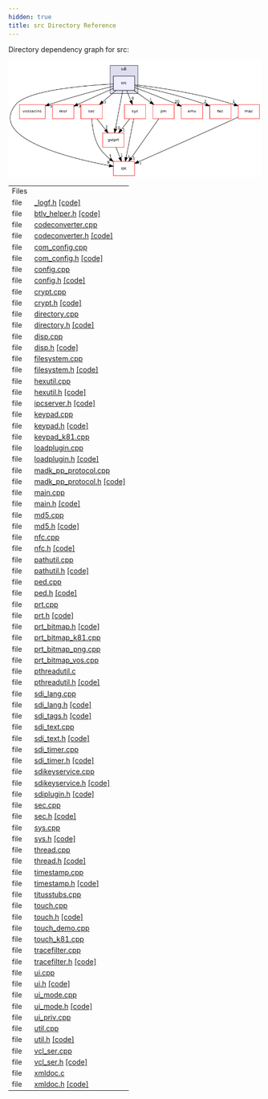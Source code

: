 ```yaml
---
hidden: true
title: src Directory Reference
---
```


Directory dependency graph for src:

![sdi/src](dir_048f823fee1bfb22502a8732b9a001aa_dep.png)

|  |  |
|----|----|
| Files |  |
| file   | <a href="__logf_8h.md">_logf.h</a> <a href="__logf_8h_source.md">[code]</a> |
| file   | <a href="btlv__helper_8h.md">btlv_helper.h</a> <a href="btlv__helper_8h_source.md">[code]</a> |
| file   | <a href="codeconverter_8cpp.md">codeconverter.cpp</a> |
| file   | <a href="codeconverter_8h.md">codeconverter.h</a> <a href="codeconverter_8h_source.md">[code]</a> |
| file   | <a href="com__config_8cpp.md">com_config.cpp</a> |
| file   | <a href="com__config_8h.md">com_config.h</a> <a href="com__config_8h_source.md">[code]</a> |
| file   | <a href="config_8cpp.md">config.cpp</a> |
| file   | <a href="config_8h.md">config.h</a> <a href="config_8h_source.md">[code]</a> |
| file   | <a href="crypt_8cpp.md">crypt.cpp</a> |
| file   | <a href="crypt_8h.md">crypt.h</a> <a href="crypt_8h_source.md">[code]</a> |
| file   | <a href="directory_8cpp.md">directory.cpp</a> |
| file   | <a href="directory_8h.md">directory.h</a> <a href="directory_8h_source.md">[code]</a> |
| file   | <a href="disp_8cpp.md">disp.cpp</a> |
| file   | <a href="disp_8h.md">disp.h</a> <a href="disp_8h_source.md">[code]</a> |
| file   | <a href="filesystem_8cpp.md">filesystem.cpp</a> |
| file   | <a href="filesystem_8h.md">filesystem.h</a> <a href="filesystem_8h_source.md">[code]</a> |
| file   | <a href="hexutil_8cpp.md">hexutil.cpp</a> |
| file   | <a href="sdi_2src_2hexutil_8h.md">hexutil.h</a> <a href="sdi_2src_2hexutil_8h_source.md">[code]</a> |
| file   | <a href="ipcserver_8h.md">ipcserver.h</a> <a href="ipcserver_8h_source.md">[code]</a> |
| file   | <a href="keypad_8cpp.md">keypad.cpp</a> |
| file   | <a href="keypad_8h.md">keypad.h</a> <a href="keypad_8h_source.md">[code]</a> |
| file   | <a href="keypad__k81_8cpp.md">keypad_k81.cpp</a> |
| file   | <a href="loadplugin_8cpp.md">loadplugin.cpp</a> |
| file   | <a href="loadplugin_8h.md">loadplugin.h</a> <a href="loadplugin_8h_source.md">[code]</a> |
| file   | <a href="madk__pp__protocol_8cpp.md">madk_pp_protocol.cpp</a> |
| file   | <a href="madk__pp__protocol_8h.md">madk_pp_protocol.h</a> <a href="madk__pp__protocol_8h_source.md">[code]</a> |
| file   | <a href="main_8cpp.md">main.cpp</a> |
| file   | <a href="main_8h.md">main.h</a> <a href="main_8h_source.md">[code]</a> |
| file   | <a href="md5_8cpp.md">md5.cpp</a> |
| file   | <a href="md5_8h.md">md5.h</a> <a href="md5_8h_source.md">[code]</a> |
| file   | <a href="nfc_8cpp.md">nfc.cpp</a> |
| file   | <a href="nfc_8h.md">nfc.h</a> <a href="nfc_8h_source.md">[code]</a> |
| file   | <a href="pathutil_8cpp.md">pathutil.cpp</a> |
| file   | <a href="pathutil_8h.md">pathutil.h</a> <a href="pathutil_8h_source.md">[code]</a> |
| file   | <a href="ped_8cpp.md">ped.cpp</a> |
| file   | <a href="sdi_2src_2ped_8h.md">ped.h</a> <a href="sdi_2src_2ped_8h_source.md">[code]</a> |
| file   | <a href="prt_8cpp.md">prt.cpp</a> |
| file   | <a href="sdi_2src_2prt_8h.md">prt.h</a> <a href="sdi_2src_2prt_8h_source.md">[code]</a> |
| file   | <a href="prt__bitmap_8h.md">prt_bitmap.h</a> <a href="prt__bitmap_8h_source.md">[code]</a> |
| file   | <a href="prt__bitmap__k81_8cpp.md">prt_bitmap_k81.cpp</a> |
| file   | <a href="prt__bitmap__png_8cpp.md">prt_bitmap_png.cpp</a> |
| file   | <a href="prt__bitmap__vos_8cpp.md">prt_bitmap_vos.cpp</a> |
| file   | <a href="pthreadutil_8c.md">pthreadutil.c</a> |
| file   | <a href="pthreadutil_8h.md">pthreadutil.h</a> <a href="pthreadutil_8h_source.md">[code]</a> |
| file   | <a href="sdi__lang_8cpp.md">sdi_lang.cpp</a> |
| file   | <a href="sdi__lang_8h.md">sdi_lang.h</a> <a href="sdi__lang_8h_source.md">[code]</a> |
| file   | <a href="src_2sdi__tags_8h.md">sdi_tags.h</a> <a href="src_2sdi__tags_8h_source.md">[code]</a> |
| file   | <a href="sdi__text_8cpp.md">sdi_text.cpp</a> |
| file   | <a href="sdi__text_8h.md">sdi_text.h</a> <a href="sdi__text_8h_source.md">[code]</a> |
| file   | <a href="sdi__timer_8cpp.md">sdi_timer.cpp</a> |
| file   | <a href="sdi__timer_8h.md">sdi_timer.h</a> <a href="sdi__timer_8h_source.md">[code]</a> |
| file   | <a href="sdikeyservice_8cpp.md">sdikeyservice.cpp</a> |
| file   | <a href="sdikeyservice_8h.md">sdikeyservice.h</a> <a href="sdikeyservice_8h_source.md">[code]</a> |
| file   | <a href="sdiplugin_8h.md">sdiplugin.h</a> <a href="sdiplugin_8h_source.md">[code]</a> |
| file   | <a href="sec_8cpp.md">sec.cpp</a> |
| file   | <a href="sec_8h.md">sec.h</a> <a href="sec_8h_source.md">[code]</a> |
| file   | <a href="sys_8cpp.md">sys.cpp</a> |
| file   | <a href="sys_8h.md">sys.h</a> <a href="sys_8h_source.md">[code]</a> |
| file   | <a href="thread_8cpp.md">thread.cpp</a> |
| file   | <a href="thread_8h.md">thread.h</a> <a href="thread_8h_source.md">[code]</a> |
| file   | <a href="timestamp_8cpp.md">timestamp.cpp</a> |
| file   | <a href="sdi_2src_2timestamp_8h.md">timestamp.h</a> <a href="sdi_2src_2timestamp_8h_source.md">[code]</a> |
| file   | <a href="titusstubs_8cpp.md">titusstubs.cpp</a> |
| file   | <a href="touch_8cpp.md">touch.cpp</a> |
| file   | <a href="touch_8h.md">touch.h</a> <a href="touch_8h_source.md">[code]</a> |
| file   | <a href="touch__demo_8cpp.md">touch_demo.cpp</a> |
| file   | <a href="touch__k81_8cpp.md">touch_k81.cpp</a> |
| file   | <a href="tracefilter_8cpp.md">tracefilter.cpp</a> |
| file   | <a href="tracefilter_8h.md">tracefilter.h</a> <a href="tracefilter_8h_source.md">[code]</a> |
| file   | <a href="ui_8cpp.md">ui.cpp</a> |
| file   | <a href="ui_8h.md">ui.h</a> <a href="ui_8h_source.md">[code]</a> |
| file   | <a href="ui__mode_8cpp.md">ui_mode.cpp</a> |
| file   | <a href="ui__mode_8h.md">ui_mode.h</a> <a href="ui__mode_8h_source.md">[code]</a> |
| file   | <a href="ui__priv_8cpp.md">ui_priv.cpp</a> |
| file   | <a href="util_8cpp.md">util.cpp</a> |
| file   | <a href="sdi_2src_2util_8h.md">util.h</a> <a href="sdi_2src_2util_8h_source.md">[code]</a> |
| file   | <a href="vcl__ser_8cpp.md">vcl_ser.cpp</a> |
| file   | <a href="vcl__ser_8h.md">vcl_ser.h</a> <a href="vcl__ser_8h_source.md">[code]</a> |
| file   | <a href="xmldoc_8c.md">xmldoc.c</a> |
| file   | <a href="xmldoc_8h.md">xmldoc.h</a> <a href="xmldoc_8h_source.md">[code]</a> |

